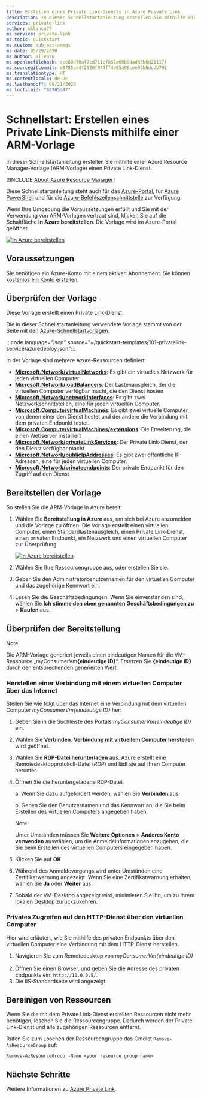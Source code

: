 ```yaml
---
title: Erstellen eines Private Link-Diensts in Azure Private Link
description: In dieser Schnellstartanleitung erstellen Sie mithilfe einer Azure Resource Manager-Vorlage (ARM-Vorlage) einen Private Link-Dienst.
services: private-link
author: mblanco77
ms.service: private-link
ms.topic: quickstart
ms.custom: subject-armqs
ms.date: 05/29/2020
ms.author: allensu
ms.openlocfilehash: dce80d70af7cd711cf852a60b98ad65b6d21117f
ms.sourcegitcommit: e0785ea4f2926f944ff4d65a96cee05b6dcdb792
ms.translationtype: HT
ms.contentlocale: de-DE
ms.lasthandoff: 08/21/2020
ms.locfileid: "88705247"
---
```

# <a name="quickstart-create-a-private-link-service-by-using-an-arm-template"></a>Schnellstart: Erstellen eines Private Link-Diensts mithilfe einer ARM-Vorlage

In dieser Schnellstartanleitung erstellen Sie mithilfe einer Azure Resource Manager-Vorlage (ARM-Vorlage) einen Private Link-Dienst.

[!INCLUDE [About Azure Resource Manager](../../includes/resource-manager-quickstart-introduction.md)]

Diese Schnellstartanleitung steht auch für das [Azure-Portal](create-private-link-service-portal.md), für [Azure PowerShell](create-private-link-service-powershell.md) und für die [Azure-Befehlszeilenschnittstelle](create-private-link-service-cli.md) zur Verfügung.

Wenn Ihre Umgebung die Voraussetzungen erfüllt und Sie mit der Verwendung von ARM-Vorlagen vertraut sind, klicken Sie auf die Schaltfläche **In Azure bereitstellen**. Die Vorlage wird im Azure-Portal geöffnet.

[![In Azure bereitstellen](../media/template-deployments/deploy-to-azure.svg)](https://portal.azure.com/#create/Microsoft.Template/uri/https%3A%2F%2Fraw.githubusercontent.com%2FAzure%2Fazure-quickstart-templates%2Fmaster%2F101-privatelink-service%2Fazuredeploy.json)

## <a name="prerequisites"></a>Voraussetzungen

Sie benötigen ein Azure-Konto mit einem aktiven Abonnement. Sie können [kostenlos ein Konto erstellen](https://azure.microsoft.com/free/?WT.mc_id=A261C142F).

## <a name="review-the-template"></a>Überprüfen der Vorlage

Diese Vorlage erstellt einen Private Link-Dienst.

Die in dieser Schnellstartanleitung verwendete Vorlage stammt von der Seite mit den [Azure-Schnellstartvorlagen](https://azure.microsoft.com/resources/templates/101-privatelink-service/).

:::code language="json" source="~/quickstart-templates/101-privatelink-service/azuredeploy.json":::

In der Vorlage sind mehrere Azure-Ressourcen definiert:

- [**Microsoft.Network/virtualNetworks**](/azure/templates/microsoft.network/virtualnetworks): Es gibt ein virtuelles Netzwerk für jeden virtuellen Computer.
- [**Microsoft.Network/loadBalancers**](/azure/templates/microsoft.network/loadBalancers): Der Lastenausgleich, der die virtuellen Computer verfügbar macht, die den Dienst hosten
- [**Microsoft.Network/networkInterfaces**](/azure/templates/microsoft.network/networkinterfaces): Es gibt zwei Netzwerkschnittstellen, eine für jeden virtuellen Computer.
- [**Microsoft.Compute/virtualMachines**](/azure/templates/microsoft.compute/virtualmachines): Es gibt zwei virtuelle Computer, von denen einer den Dienst hostet und der andere die Verbindung mit dem privaten Endpunkt testet.
- [**Microsoft.Compute/virtualMachines/extensions**](/azure/templates/Microsoft.Compute/virtualMachines/extensions): Die Erweiterung, die einen Webserver installiert
- [**Microsoft.Network/privateLinkServices**](/azure/templates/microsoft.network/privateLinkServices): Der Private Link-Dienst, der den Dienst verfügbar macht
- [**Microsoft.Network/publicIpAddresses**](/azure/templates/microsoft.network/publicIpAddresses): Es gibt zwei öffentliche IP-Adressen, eine für jeden virtuellen Computer.
- [**Microsoft.Network/privateendpoints**](/azure/templates/microsoft.network/privateendpoints): Der private Endpunkt für den Zugriff auf den Dienst

## <a name="deploy-the-template"></a>Bereitstellen der Vorlage

So stellen Sie die ARM-Vorlage in Azure bereit:

1. Wählen Sie **Bereitstellung in Azure** aus, um sich bei Azure anzumelden und die Vorlage zu öffnen. Die Vorlage erstellt einen virtuellen Computer, einen Standardlastenausgleich, einen Private Link-Dienst, einen privaten Endpunkt, ein Netzwerk und einen virtuellen Computer zur Überprüfung.

   [![In Azure bereitstellen](../media/template-deployments/deploy-to-azure.svg)](https://portal.azure.com/#create/Microsoft.Template/uri/https%3A%2F%2Fraw.githubusercontent.com%2FAzure%2Fazure-quickstart-templates%2Fmaster%2F101-privatelink-service%2Fazuredeploy.json)

2. Wählen Sie Ihre Ressourcengruppe aus, oder erstellen Sie sie.
3. Geben Sie den Administratorbenutzernamen für den virtuellen Computer und das zugehörige Kennwort ein.
4. Lesen Sie die Geschäftsbedingungen. Wenn Sie einverstanden sind, wählen Sie **Ich stimme den oben genannten Geschäftsbedingungen zu** > **Kaufen** aus.

## <a name="validate-the-deployment"></a>Überprüfen der Bereitstellung

> [!NOTE]
> Die ARM-Vorlage generiert jeweils einen eindeutigen Namen für die VM-Ressource „myConsumerVm<b>{eindeutige ID}</b>“. Ersetzen Sie **{eindeutige ID}** durch den entsprechenden generierten Wert.

### <a name="connect-to-a-vm-from-the-internet"></a>Herstellen einer Verbindung mit einem virtuellen Computer über das Internet

Stellen Sie wie folgt über das Internet eine Verbindung mit dem virtuellen Computer _myConsumerVm{eindeutige ID}_ her:

1.  Geben Sie in die Suchleiste des Portals _myConsumerVm{eindeutige ID}_ ein.

2.  Wählen Sie **Verbinden**. **Verbindung mit virtuellem Computer herstellen** wird geöffnet.

3.  Wählen Sie **RDP-Datei herunterladen** aus. Azure erstellt eine Remotedesktopprotokoll-Datei (_RDP_) und lädt sie auf Ihren Computer herunter.

4.  Öffnen Sie die heruntergeladene RDP-Datei.

    a. Wenn Sie dazu aufgefordert werden, wählen Sie **Verbinden** aus.

    b. Geben Sie den Benutzernamen und das Kennwort an, die Sie beim Erstellen des virtuellen Computers angegeben haben.
    
    > [!NOTE]
    > Unter Umständen müssen Sie **Weitere Optionen** > **Anderes Konto verwenden** auswählen, um die Anmeldeinformationen anzugeben, die Sie beim Erstellen des virtuellen Computers eingegeben haben.

5.  Klicken Sie auf **OK**.

6.  Während des Anmeldevorgangs wird unter Umständen eine Zertifikatwarnung angezeigt. Wenn Sie eine Zertifikatwarnung erhalten, wählen Sie **Ja** oder **Weiter** aus.

7.  Sobald der VM-Desktop angezeigt wird, minimieren Sie ihn, um zu Ihrem lokalen Desktop zurückzukehren.

### <a name="access-the-http-service-privately-from-the-vm"></a>Privates Zugreifen auf den HTTP-Dienst über den virtuellen Computer

Hier wird erläutert, wie Sie mithilfe des privaten Endpunkts über den virtuellen Computer eine Verbindung mit dem HTTP-Dienst herstellen.

1.  Navigieren Sie zum Remotedesktop von _myConsumerVm{eindeutige ID}_ .
2.  Öffnen Sie einen Browser, und geben Sie die Adresse des privaten Endpunkts ein: `http://10.0.0.5/`.
3.  Die IIS-Standardseite wird angezeigt.

## <a name="clean-up-resources"></a>Bereinigen von Ressourcen

Wenn Sie die mit dem Private Link-Dienst erstellten Ressourcen nicht mehr benötigen, löschen Sie die Ressourcengruppe. Dadurch werden der Private Link-Dienst und alle zugehörigen Ressourcen entfernt.

Rufen Sie zum Löschen der Ressourcengruppe das Cmdlet `Remove-AzResourceGroup` auf:

```azurepowershell-interactive
Remove-AzResourceGroup -Name <your resource group name>
```

## <a name="next-steps"></a>Nächste Schritte

Weitere Informationen zu [Azure Private Link](private-link-overview.md).
